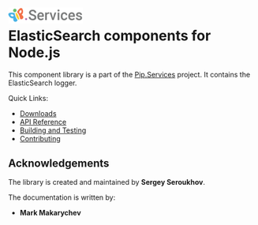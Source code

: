 # <img src="https://github.com/pip-services/pip-services/raw/master/design/Logo.png" alt="Pip.Services Logo" style="max-width:30%"> <br/> ElasticSearch components for Node.js

This component library is a part of the [Pip.Services](https://github.com/pip-services/pip-services) project.
It contains the ElasticSearch logger.

Quick Links:

* [Downloads](https://github.com/pip-services-node/pip-services-elasticsearch-node/blob/master/doc/Downloads.md)
* [API Reference](https://rawgit.com/pip-services-node/pip-services-elasticsearch-node/master/doc/api/globals.html)
* [Building and Testing](https://github.com/pip-services-node/pip-services-elasticsearch-node/blob/master/doc/Development.md)
* [Contributing](https://github.com/pip-services-node/pip-services-elasticsearch-node/blob/master/doc/Development.md/#contrib)

## Acknowledgements

The library is created and maintained by **Sergey Seroukhov**.

The documentation is written by:
- **Mark Makarychev**